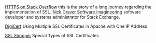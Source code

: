 
[HTTPS on Stack Overflow](https://nickcraver.com/blog/2017/05/22/https-on-stack-overflow/)
this is the story of a long journey regarding the implementation of SSL.
[Nick Craver Software Imagineering](https://nickcraver.com/)
software developer and systems administrator for Stack Exchange.

[DigiCert](https://www.digicert.com/ssl-support/apache-multiple-ssl-certificates-using-sni.htm)
Using Multiple SSL Certificates in Apache with One IP Address

[SSL Shopper](https://www.sslshopper.com/special-ssl-certificate-types.html)
Special Types of SSL Certificates
